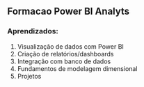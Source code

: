 ## Formacao Power BI Analyts

### Aprendizados:

1.  Visualização de dados com Power BI
2.  Criação de relatórios/dashboards
3.  Integração com banco de dados
4.  Fundamentos de modelagem dimensional
5.  Projetos

